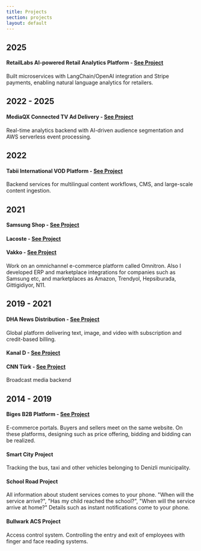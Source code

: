```yaml
---
title: Projects
section: projects
layout: default
---
```


<div class="hfeed">

  <div class="hentry post project-batch-title">
    <h2>2025</h2>
  </div>

  <div class="hentry post project-batch-title">
    <h4>RetailLabs AI-powered Retail Analytics Platform - <a href="https://retaillabs.ai/tr/" target="_blank">See Project</a></h4>
    <div class="entry-summary">
        <p>Built microservices with LangChain/OpenAI integration and Stripe payments, enabling natural language analytics for retailers.</p>
    </div>
  </div>

  <div class="hentry post project-batch-title">
    <h2>2022 - 2025</h2>
  </div>

  <div class="hentry post project-batch-title">
    <h4>MediaQX Connected TV Ad Delivery - <a href="https://mediaqx.com/" target="_blank">See Project</a></h4>
    <div class="entry-summary">
        <p>Real-time analytics backend with AI-driven audience segmentation and AWS serverless event processing.</p>
    </div>
  </div>

  <div class="hentry post project-batch-title">
    <h2>2022</h2>
  </div>

  <div class="hentry post project-batch-title">
    <h4>Tabii International VOD Platform - <a href="https://tabii.com/" target="_blank">See Project</a></h4>
    <div class="entry-summary">
        <p>Backend services for multilingual content workflows, CMS, and large-scale content ingestion.</p>
    </div>
  </div>

  <div class="hentry post project-batch-title">
    <h2>2021</h2>
  </div>

  <div class="hentry post project-batch-title">
    <h4>Samsung Shop - <a href="https://shop.samsung.com/tr/" target="_blank">See Project</a></h4>
    <h4>Lacoste - <a href="https://www.lacoste.com.tr/" target="_blank">See Project</a></h4>
    <h4>Vakko - <a href="https://www.vakko.com/" target="_blank">See Project</a></h4>
    <div class="entry-summary">
        <p>Work on an omnichannel e-commerce platform called Omnitron. Also I developed ERP and marketplace integrations for companies such as Samsung etc, and marketplaces as Amazon, Trendyol, Hepsiburada, Gittigidiyor, N11.</p>
    </div>
  </div>

  <div class="hentry post project-batch-title">
    <h2>2019 - 2021</h2>
  </div>

  <div class="hentry post project-batch-title">
    <h4>DHA News Distribution - <a href="https://www.demiroren.com.tr" target="_blank">See Project</a></h4>
    <div class="entry-summary">
      <p>Global platform delivering text, image, and video with subscription and credit-based billing.</p>
    </div>
  </div>

  <div class="hentry post project-batch-title">
    <h4>Kanal D - <a href="https://www.kanald.com.tr" target="_blank">See Project</a></h4>
    <h4>CNN Türk - <a href="https://www.cnnturk.com/" target="_blank">See Project</a></h4>
    <div class="entry-summary">
      <p>Broadcast media backend</p>
    </div>
  </div>

  <div class="hentry post project-batch-title">
    <h2>2014 - 2019</h2>
  </div>

  <div class="hentry post project-batch-title">
    <h4>Biges B2B Platform - <a href="https://biges.com" target="_blank">See Project</a></h4>
    <div class="entry-summary">
      <p>E-commerce portals. Buyers and sellers meet on the same website. On these platforms, designing such as price offering, bidding and bidding can be realized.</p>
    </div>
  </div>

  <div class="hentry post project-batch-title">
    <h4>Smart City Project</h4>
    <div class="entry-summary">
      <p>Tracking the bus, taxi and other vehicles belonging to Denizli municipality.</p>
    </div>
  </div>

  <div class="hentry post project-batch-title">
      <h4>School Road Project</h4>
      <div class="entry-summary">
        <p>All information about student services comes to your phone. "When will the service arrive?", "Has my child reached the school?", "When will the service arrive at home?" Details such as instant notifications come to your phone.</p>
      </div>
  </div>
    
  <div class="hentry post project-batch-title">
      <h4>Bullwark ACS Project</h4>
      <div class="entry-summary">
        <p>Access control system. Controlling the entry and exit of employees with finger and face reading systems.</p>
      </div>
  </div>
</div>
